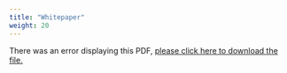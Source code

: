 ```yaml
---
title: "Whitepaper"
weight: 20
---
```


<object data="https://truenas.com/docs/files/TrueNASforVMware1.2.pdf" type="application/pdf" width="95%" height="1000">
There was an error displaying this PDF, <a href="https://truenas.com/docs/files/TrueNASforVMware1.2.pdf">please click here to download the file.</a>
</object>
